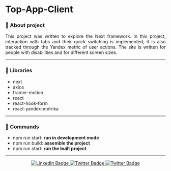 # Top-App-Client

### :pushpin: About project
<p align="justify">This project was written to explore the Next framework. In this project, interaction with tabs and their quick switching is implemented, it is also tracked through the Yandex metric of user actions. The site is written for people with disabilities and for different screen sizes.</p>

---

### :book: Libraries

- next
- axios
- framer-motion
- react
- react-hook-form
- react-yandex-metrika

---

### :pizza: Commands

- npm run start: <strong>run in development mode</strong>
- npm run build: <strong>assemble the project</strong>
- npm run start: <strong>run the built project</strong>

---

<div id="badges" align="center">  
<a href="https://www.linkedin.com/in/sinedviper"> 
<img src="https://img.shields.io/badge/LinkedIn-blue?style=for-the-badge&logo=linkedin&logoColor=white" alt="LinkedIn Badge"/> 
</a> 
<a href="https://www.instagram.com/sinedviper"> 
<img src="https://img.shields.io/badge/Instagram-orange?style=for-the-badge&logo=instagram&logoColor=white" alt="Twitter Badge"/> 
</a>
<a href="https://www.t.me/sinedviper"> 
<img src="https://img.shields.io/badge/Telegram-purple?style=for-the-badge&logo=telegram&logoColor=white" alt="Twitter Badge"/> 
</a>
</div>

